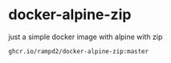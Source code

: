 # docker-alpine-zip
just a simple docker image with alpine with zip

```
ghcr.io/rampd2/docker-alpine-zip:master
```
